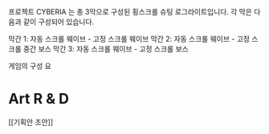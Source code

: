 
프로젝트 CYBERIA 는 총 3막으로 구성된 횡스크롤 슈팅 로그라이트입니다.
각 막은 다음과 같이 구성되어 있습니다.

막간 1: 자동 스크롤 웨이브 - 고정 스크롤 웨이브
막간 2: 자동 스크롤 웨이브 - 고정 스크롤 중간 보스
막간 3: 자동 스크롤 웨이브 - 고정 스크롤 보스

게임의 구성 요

# Art R & D

[[기획안 초안]]